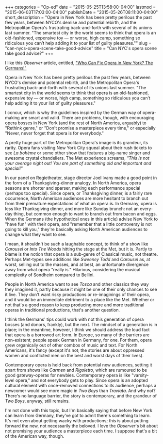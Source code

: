+++
categories = "Op-ed"
date = "2015-05-25T13:58:00-04:00"
lastmod = "2015-06-03T17:03:00-04:00"
publishDate = "2015-05-26T08:11:00-04:00"
short_description = "Opera in New York has been pretty perilous the past few years, between NYCO's demise and potential rebirth, and the Metropolitan Opera's frustrating back-and-forth with several of its unions last summer. \"The smartest city in the world seems to think that opera is an old-fashioned, expensive toy — or worse, high camp, something so ridiculous you can’t help adding it to your list of guilty pleasures.\""
slug = "can-nycs-opera-scene-take-good-advice"
title = "Can NYC&#039;s opera scene take good advice?"
+++

I like this *Observer* article, entitled, ["Who Can Fix Opera in New York? The Germans!"](http://observer.com/2015/05/who-can-fix-opera-in-new-york-the-germans/) 

Opera in New York has been pretty perilous the past few years, between NYCO's demise and potential rebirth, and the Metropolitan Opera's frustrating back-and-forth with several of its unions last summer. "The smartest city in the world seems to think that opera is an old-fashioned, expensive toy — or worse, high camp, something so ridiculous you can’t help adding it to your list of guilty pleasures." 

I concur, which is why the guidelines inspired by the German way of opera-making are smart and valid. There are problems, though, with encouraging opera bosses in New York (and the rest of North America, arguably) to "Rethink genre," or "Don't promise a masterpiece every time," or especially "Never, never forget that opera is for everybody."

A pretty huge part of the Metropolitan Opera's image is its grandeur, its rarity. Opera fans visiting New York City squeal about their rush tickets to see *La bohème* or some other show that features a big-name singer and awesome crystal chandeliers. The Met experience screams, *"This is not your average night out! You are part of something old and important and special!"*

In our panel on Regietheater, stage director Joel Ivany made a good point in the form of a Thanksgiving-dinner analogy. In North America, opera seasons are shorter and sparser, making each performance special (perhaps too special). Since opera, or Thanksgiving dinner, is a fairly rare occurrence, North American audiences are more hesitant to branch out from their premature expectations of what an opera is. In Germany, opera is less like Thanksgiving dinner, and more like Sunday brunch: not an every-day thing, but common enough to want to branch out from bacon and eggs. When the Germans (the hypothetical ones in this article) advise New York to "have fun" with their opera, and "remember that a little controversy is not going to kill you," they're basically asking North American audiences to change what they want to see. 

I mean, it shouldn't be such a laughable concept, to think of a show like *Carousel* or *Into The Woods* hitting the stage at the Met, but it is. Partly to blame is the notion that opera is a sub-genre of Classical music, not theatre. Perhaps Met-types see additions like *Sweeney Todd* and *Carousel* as, at worst, selling out to the masses, and at best, an unfortunate divergence away from what opera "really is." Hilarious, considering the musical complexity of Sondheim compared to Bellini.

People in North America want to see *Tosca* and other classics they way they imagined it, partly because it might be one of their only chances to see it live. They don't want risky productions or re-imaginings of their opera, and it would be an immediate detriment to a place like the Met. Whether or not that's a good reason to keep producing more and more traditional operas in traditional productions, that's another question.

I think the Germans' tips could work with not this generation of opera bosses (and donors, frankly), but the next. The mindset of a generation is in place; in the meantime, however, I think we should address the loud fact that opera is a borrowed art form. In Europe, so many of the barriers are non-existent; people speak German in Germany, for one. For them, opera grew organically out of other combos of music and text. For North Americans, it's fancy (except it's not; the stories are about oppressed women and conflicted men on the best and worst days of their lives).

Contemporary opera is held back from potential new audiences, setting it apart from shows like *Carmen* and *Rigoletto*, which are rumoured to be good gateway-operas for newbies. Contemporary opera is like "varsity-level opera," and not everybody gets to play. Since opera is an adopted cultural element with once-removed connections to its audience, perhaps a newcomer would see more magic in *Two Boys* than *Traviata*. And why not? There's no language barrier, the story is contemporary, and the grandeur of *Two Boys*, anyway, still remains.

I'm not done with this topic, but I'm basically saying that before New York can learn from Germany, they've got to admit there's something to learn. It's not even about getting wacky with productions; this is about putting forward the new, not necessarily the beloved. I love the *Observer*'s bit about not promising your audience a masterpiece each time. I suppose that's a bit of the American way, though.
